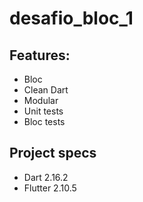 # desafio_bloc_1

## Features:
- Bloc
- Clean Dart
- Modular
- Unit tests
- Bloc tests

## Project specs
- Dart 2.16.2
- Flutter 2.10.5
